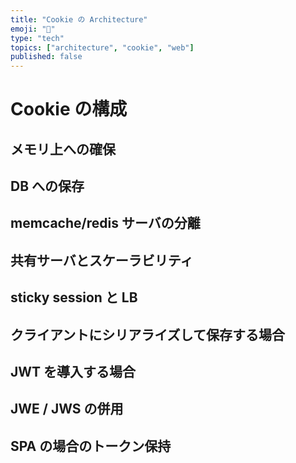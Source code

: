 ```yaml
---
title: "Cookie の Architecture"
emoji: "📝"
type: "tech"
topics: ["architecture", "cookie", "web"]
published: false
---
```


# Cookie の構成


## メモリ上への確保


## DB への保存


## memcache/redis サーバの分離


## 共有サーバとスケーラビリティ


## sticky session と LB


## クライアントにシリアライズして保存する場合


## JWT を導入する場合


## JWE / JWS の併用


## SPA の場合のトークン保持

